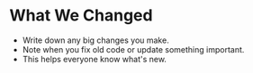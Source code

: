 # What We Changed

- Write down any big changes you make.
- Note when you fix old code or update something important.
- This helps everyone know what's new. 